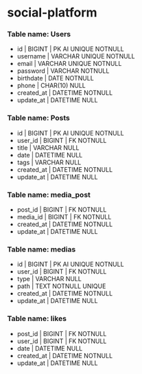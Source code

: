 # social-platform

### Table name: Users

- id | BIGINT | PK AI UNIQUE NOTNULL
- username | VARCHAR UNIQUE NOTNULL
- email | VARCHAR UNIQUE NOTNULL
- password | VARCHAR NOTNULL 
- birthdate | DATE NOTNULL
- phone | CHAR(10) NULL
- created_at | DATETIME NOTNULL
- update_at | DATETIME NULL

### Table name: Posts

- id | BIGINT | PK AI UNIQUE NOTNULL
- user_id | BIGINT | FK NOTNULL
- title | VARCHAR NULL
- date | DATETIME NULL
- tags | VARCHAR NULL
- created_at | DATETIME NOTNULL
- update_at | DATETIME NULL

### Table name: media_post

- post_id | BIGINT | FK NOTNULL
- media_id | BIGINT | FK NOTNULL
- created_at | DATETIME NOTNULL
- update_at | DATETIME NULL

### Table name: medias

- id | BIGINT | PK AI UNIQUE NOTNULL
- user_id | BIGINT | FK NOTNULL
- type | VARCHAR NULL
- path | TEXT NOTNULL UNIQUE
- created_at | DATETIME NOTNULL
- update_at | DATETIME NULL

### Table name: likes

- post_id | BIGINT | FK NOTNULL
- user_id | BIGINT | FK NOTNULL
- date | DATETIME NULL  
- created_at | DATETIME NOTNULL
- update_at | DATETIME NULL


